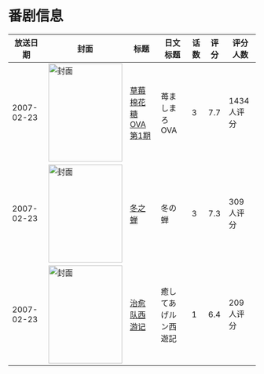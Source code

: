# 番剧信息

|放送日期|封面|标题|日文标题|话数|评分|评分人数|
|---|---|---|---|---|---|---|
|2007-02-23|<img src="https://lain.bgm.tv/pic/cover/c/53/e3/693_5Y3Go.jpg" alt="封面" style="width:150px;height:200px;object-fit:cover;">|[草莓棉花糖 OVA 第1期](https://bangumi.tv/subject/693)|苺ましまろ OVA|3|7.7|1434人评分|
|2007-02-23|<img src="https://lain.bgm.tv/pic/cover/c/e4/4e/7360_R0PSi.jpg" alt="封面" style="width:150px;height:200px;object-fit:cover;">|[冬之蝉](https://bangumi.tv/subject/7360)|冬の蝉|3|7.3|309人评分|
|2007-02-23|<img src="https://bangumi.tv/img/no_icon_subject.png" alt="封面" style="width:150px;height:200px;object-fit:cover;">|[治愈队西游记](https://bangumi.tv/subject/36954)|癒してあげルン西遊記|1|6.4|209人评分|
